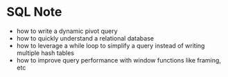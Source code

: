 # SQL Note 

- how to write a dynamic pivot query 
- how to quickly understand a relational database 
- how to leverage a while loop to simplify a query instead of writing multiple hash tables 
- how to improve query performance with window functions like framing, etc
